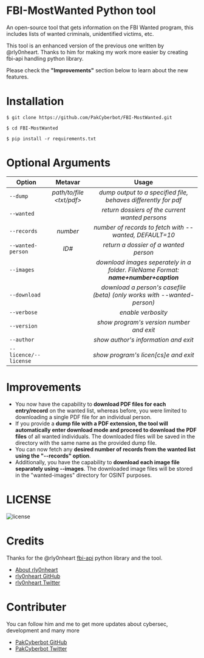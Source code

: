 # FBI-MostWanted Python tool
An open-source tool that gets information on the FBI Wanted program, this includes lists of wanted criminals, unidentified victims, etc. 

This tool is an enhanced version of the previous one written by @rly0nheart. Thanks to him for making my work more easier by creating fbi-api handling python library.

 Please check the **"Improvements"** section below to learn about the new features.

# Installation
```
$ git clone https://github.com/PakCyberbot/FBI-MostWanted.git
```

```
$ cd FBI-MostWanted
```

```
$ pip install -r requirements.txt
```

# Optional Arguments
| Option       | Metavar | Usage |
| -------------|:---------:|:---------:|
| <code>--dump</code>| *path/to/file <txt/pdf>* |  *dump output to a specified file, behaves differently for pdf*  |
| <code>--wanted</code>| |  *return dossiers of the current wanted persons*  |
| <code>--records</code>| *number* |  *number of records to fetch with --wanted, DEFAULT=10*  |
| <code>--wanted-person</code>| *ID#* |  *return a dossier of a wanted person*  |
| <code>--images</code>| |  *download images seperately in a folder. FileName Format: ***name+number+caption****  |
| <code>--download</code>| |  *download a person's casefile (beta) (only works with --wanted-person)*  |
| <code>--verbose</code>| | *enable verbosity*  |
| <code>--version</code>| |  *show program's version number and exit*  |
| <code>--author</code>| |  *show author's information and exit*  |
| <code>--licence/--license</code>| |  *show program's licen[cs]e and exit*  |

# Improvements
* You now have the capability to **download PDF files for each entry/record** on the wanted list, whereas before, you were limited to downloading a single PDF file for an individual person.
* If you provide a **dump file with a PDF extension, the tool will automatically enter download mode and proceed to download the PDF files** of all wanted individuals. The downloaded files will be saved in the directory with the same name as the provided dump file.
* You can now fetch any **desired number of records from the wanted list using the "--records" option**.
* Additionally, you have the capability to **download each image file separately using --images**. The downloaded image files will be stored in the "wanted-images" directory for OSINT purposes.

# LICENSE
![license](https://user-images.githubusercontent.com/74001397/137917929-2f2cdb0c-4d1d-4e4b-9f0d-e01589e027b5.png)


# Credits
Thanks for the @rly0nheart <a href="https://pypi.org/project/fbi-api/">fbi-api</a> python library and the tool. 
* [About rly0nheart](https://about.me/rly0nheart)
* [rly0nheart GitHub](https://github.com/rly0nheart)
* [rly0nheart Twitter](https://twitter.com/rly0nheart)

# Contributer 
You can follow him and me to get more updates about cybersec, development and many more 
* [PakCyberbot GitHub](https://github.com/PakCyberbot)
* [PakCyberbot Twitter](https://twitter.com/Pakcyberbot)



